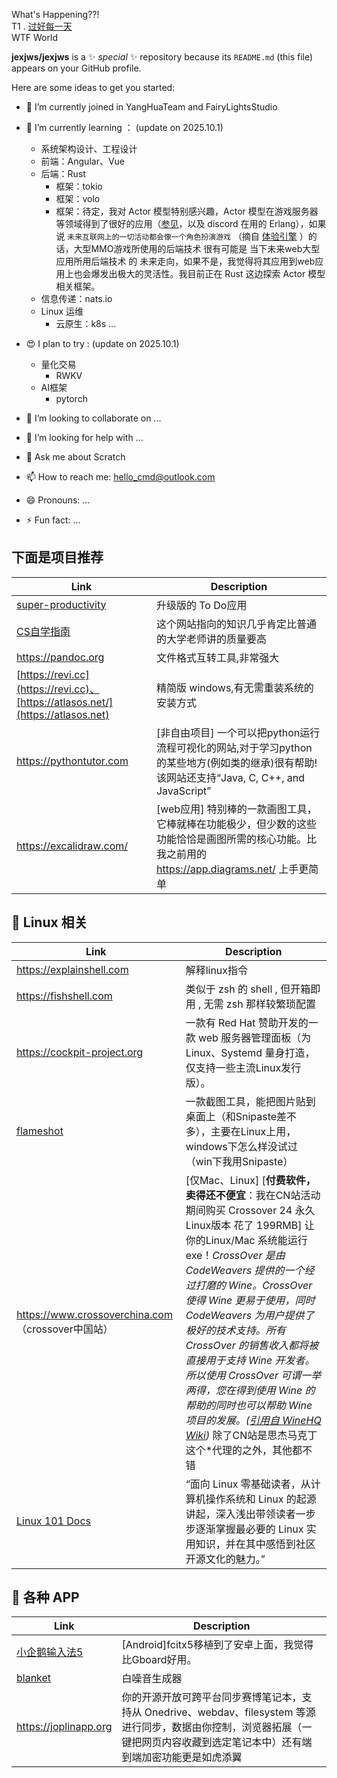 What's Happening??!   
T1 . [过好每一天](https://www.bilibili.com/bangumi/play/ep96936)                  
WTF World   


**jexjws/jexjws** is a ✨ _special_ ✨ repository because its `README.md` (this file) appears on your GitHub profile.


Here are some ideas to get you started:


- 🔭 I’m currently joined in YangHuaTeam and FairyLightsStudio

- 🌱 I’m currently learning ： (update on 2025.10.1)
  -  系统架构设计、工程设计
  -  前端：Angular、Vue
  -  后端：Rust
      - 框架：tokio
      - 框架：volo
      - 框架：待定，我对 Actor 模型特别感兴趣，Actor 模型在游戏服务器等领域得到了很好的应用（[参见](https://huahua132.github.io/2023/05/07/skynet_frame/actor/)，以及 discord 在用的 Erlang），如果说 `未来互联网上的一切活动都会像一个角色扮演游戏` （摘自 [体验引擎](https://book.douban.com/subject/26323699/)
）的话，大型MMO游戏所使用的后端技术 很有可能是 当下未来web大型应用所用后端技术 的 未来走向，如果不是，我觉得将其应用到web应用上也会爆发出极大的灵活性。我目前正在 Rust 这边探索 Actor 模型相关框架。
  - 信息传递：nats.io
  - Linux 运维
      - 云原生：k8s ...

- 😍 I plan to try : (update on 2025.10.1)  
  - 量化交易
      - RWKV
  - AI框架
      - pytorch

- 👯 I’m looking to collaborate on ...
- 🤔 I’m looking for help with ...
- 💬 Ask me about Scratch
- 📫 How to reach me: hello_cmd@outlook.com
- 😄 Pronouns: ...
- ⚡ Fun fact: ...



下面是项目推荐
-------------------

| Link | Description |
| ----------- | ----------- |
| [super-productivity](https://github.com/johannesjo/super-productivity) | 升级版的 To Do应用|
| [ CS自学指南](https://csdiy.wiki/) | 这个网站指向的知识几乎肯定比普通的大学老师讲的质量要高 |
|https://pandoc.org | 文件格式互转工具,非常强大 |   
|[https://revi.cc](https://revi.cc)、[https://atlasos.net/](https://atlasos.net) | 精简版 windows,有无需重装系统的安装方式  |  
|https://pythontutor.com | [非自由项目] 一个可以把python运行流程可视化的网站,对于学习python的某些地方(例如类的继承)很有帮助!该网站还支持“Java, C, C++, and JavaScript”   |
| https://excalidraw.com/ |  [web应用] 特别棒的一款画图工具，它棒就棒在功能极少，但少数的这些功能恰恰是画图所需的核心功能。比我之前用的 https://app.diagrams.net/ 上手更简单 |

🐧 Linux 相关
-------------------

| Link | Description |
| ----------- | ----------- |
|https://explainshell.com | 解释linux指令   |
|https://fishshell.com | 类似于 zsh 的 shell , 但开箱即用 , 无需 zsh 那样较繁琐配置    |
|https://cockpit-project.org | 一款有 Red Hat 赞助开发的一款 web 服务器管理面板（为 Linux、Systemd 量身打造，仅支持一些主流Linux发行版）。      |
|[flameshot](https://flameshot.org) | 一款截图工具，能把图片贴到桌面上（和Snipaste差不多），主要在Linux上用，windows下怎么样没试过（win下我用Snipaste） |
| https://www.crossoverchina.com （crossover中国站） | [仅Mac、Linux] [**付费软件，卖得还不便宜**：我在CN站活动期间购买 Crossover 24 永久Linux版本 花了 199RMB] 让你的Linux/Mac 系统能运行exe！*CrossOver 是由 CodeWeavers 提供的一个经过打磨的 Wine。CrossOver 使得 Wine 更易于使用，同时 CodeWeavers 为用户提供了极好的技术支持。所有 CrossOver 的销售收入都将被直接用于支持 Wine 开发者。所以使用 CrossOver 可谓一举两得，您在得到使用 Wine 的帮助的同时也可以帮助 Wine 项目的发展。([引用自 WineHQ Wiki](https://wiki.winehq.org/Download_zhcn))* 除了CN站是思杰马克丁这个*代理的之外，其他都不错 |
| [Linux 101 Docs](https://101.lug.ustc.edu.cn)   | “面向 Linux 零基础读者，从计算机操作系统和 Linux 的起源讲起，深入浅出带领读者一步步逐渐掌握最必要的 Linux 实用知识，并在其中感悟到社区开源文化的魅力。” | 


📱 各种 APP
-------------------
| Link | Description |
| ----------- | ----------- |
| [小企鹅输入法5](https://github.com/fcitx5-android/fcitx5-android) |  [Android]fcitx5移植到了安卓上面，我觉得比Gboard好用。 |
|[blanket](https://github.com/rafaelmardojai/blanket)|白噪音生成器|
|https://joplinapp.org | 你的开源开放可跨平台同步赛博笔记本，支持从 Onedrive、webdav、filesystem 等源进行同步，数据由你控制，浏览器拓展（一键把网页内容收藏到选定笔记本中）还有端到端加密功能更是如虎添翼|
